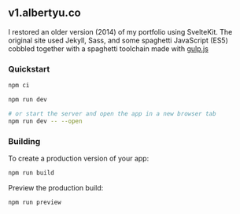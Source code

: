 ## v1.albertyu.co

I restored an older version (2014) of my portfolio using SvelteKit. The original site used Jekyll, Sass, and some spaghetti JavaScript (ES5) cobbled together with a spaghetti toolchain made with [gulp.js](https://gulpjs.com/)

### Quickstart

```bash
npm ci

npm run dev

# or start the server and open the app in a new browser tab
npm run dev -- --open
```

### Building

To create a production version of your app:

```bash
npm run build
```

Preview the production build:

```bash
npm run preview
```
